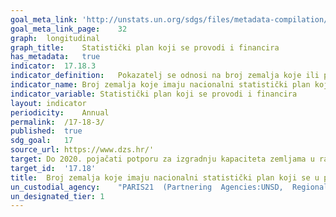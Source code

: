 ```yaml
---	
goal_meta_link:	'http://unstats.un.org/sdgs/files/metadata-compilation/Metadata-Goal-17.pdf'
goal_meta_link_page:	32
graph:	longitudinal
graph_title:	Statistički plan koji se provodi i financira
has_metadata:	true
indicator:	17.18.3
indicator_definition:	Pokazatelj se odnosi na broj zemalja koje ili provode strategiju ili je osmišljavaju ili čekaju usvajanje strategije u tekućoj godini
indicator_name:	Broj zemalja koje imaju nacionalni statistički plan koji se u potpunosti financira i provodi, prema izvoru financiranja
indicator_variable:	Statistički plan koji se provodi i financira
layout:	indicator
periodicity:	Annual
permalink:	/17-18-3/
published:	true
sdg_goal:	17
source_url:	https://www.dzs.hr/'
target:	Do 2020. pojačati potporu za izgradnju kapaciteta zemljama u razvoju, uključujući najmanje razvijene zemlje i male otočne države u razvoju, kako bi se značajno povećala dostupnost visokokvalitetnih, pravovremenih i pouzdanih podataka razvrstanih prema prihodu, spolu, dobi, rasi, etničkoj pripadnosti, migraciji status, invaliditet, zemljopisni položaj i druge karakteristike relevantne u nacionalnim kontekstima
target_id:	'17.18'
title:	Broj zemalja koje imaju nacionalni statistički plan koji se u potpunosti financira i provodi, prema izvoru financiranja
un_custodial_agency:	"PARIS21  (Partnering  Agencies:UNSD,  Regional  Commissions,  World  Bank)"
un_designated_tier:	1
---	
```

